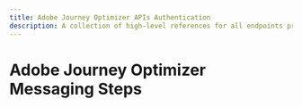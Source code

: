 ```yaml
---
title: Adobe Journey Optimizer APIs Authentication
description: A collection of high-level references for all endpoints provided by Adobe Journey Optimizer APIs.
---
```


# Adobe Journey Optimizer Messaging Steps

